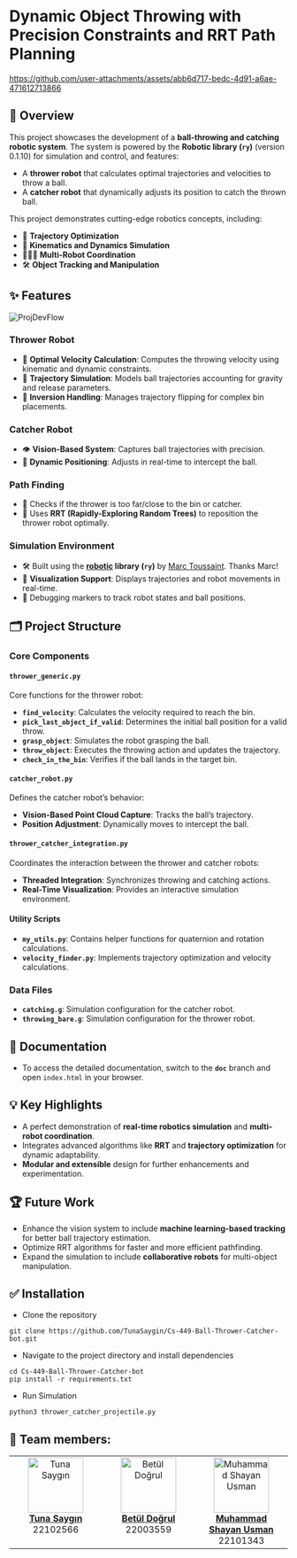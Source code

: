 # Dynamic Object Throwing with Precision Constraints and RRT Path Planning


https://github.com/user-attachments/assets/abb6d717-bedc-4d91-a6ae-471612713866


## 🚀 **Overview**
This project showcases the development of a **ball-throwing and catching robotic system**. The system is powered by the **Robotic library (`ry`)** (version 0.1.10) for simulation and control, and features:
- A **thrower robot** that calculates optimal trajectories and velocities to throw a ball.
- A **catcher robot** that dynamically adjusts its position to catch the thrown ball.

This project demonstrates cutting-edge robotics concepts, including:
- 🎯 **Trajectory Optimization**
- 🤖 **Kinematics and Dynamics Simulation**
- 🧑‍🤝‍🧑 **Multi-Robot Coordination**
- 🛠️ **Object Tracking and Manipulation**



## ✨ **Features**
![ProjDevFlow](https://github.com/user-attachments/assets/79e0f992-e24a-475f-b823-f2c77709e4ca)

### **Thrower Robot**
- 📐 **Optimal Velocity Calculation**: Computes the throwing velocity using kinematic and dynamic constraints.
- 🌌 **Trajectory Simulation**: Models ball trajectories accounting for gravity and release parameters.
- 🔄 **Inversion Handling**: Manages trajectory flipping for complex bin placements.

### **Catcher Robot**
- 👁️ **Vision-Based System**: Captures ball trajectories with precision.
- 🏃 **Dynamic Positioning**: Adjusts in real-time to intercept the ball.

### **Path Finding**
- 📏 Checks if the thrower is too far/close to the bin or catcher.
- 🌳 Uses **RRT (Rapidly-Exploring Random Trees)** to reposition the thrower robot optimally.

### **Simulation Environment**
- 🛠️ Built using the **[robotic](https://github.com/MarcToussaint/robotic/) library (`ry`)** by [Marc Toussaint](https://github.com/MarcToussaint). Thanks Marc!
- 🎥 **Visualization Support**: Displays trajectories and robot movements in real-time.
- 🛑 Debugging markers to track robot states and ball positions.



## 🗂️ **Project Structure**

### **Core Components**

#### `thrower_generic.py`
Core functions for the thrower robot:
- **`find_velocity`**: Calculates the velocity required to reach the bin.
- **`pick_last_object_if_valid`**: Determines the initial ball position for a valid throw.
- **`grasp_object`**: Simulates the robot grasping the ball.
- **`throw_object`**: Executes the throwing action and updates the trajectory.
- **`check_in_the_bin`**: Verifies if the ball lands in the target bin.

#### `catcher_robot.py`
Defines the catcher robot’s behavior:
- **Vision-Based Point Cloud Capture**: Tracks the ball’s trajectory.
- **Position Adjustment**: Dynamically moves to intercept the ball.

#### `thrower_catcher_integration.py`
Coordinates the interaction between the thrower and catcher robots:
- **Threaded Integration**: Synchronizes throwing and catching actions.
- **Real-Time Visualization**: Provides an interactive simulation environment.

#### **Utility Scripts**
- **`my_utils.py`**: Contains helper functions for quaternion and rotation calculations.
- **`velocity_finder.py`**: Implements trajectory optimization and velocity calculations.

### **Data Files**
- **`catching.g`**: Simulation configuration for the catcher robot.
- **`throwing_bare.g`**: Simulation configuration for the thrower robot.



## 📖 **Documentation**
- To access the detailed documentation, switch to the **`doc`** branch and open `index.html` in your browser.



## 💡 **Key Highlights**
- A perfect demonstration of **real-time robotics simulation** and **multi-robot coordination**.
- Integrates advanced algorithms like **RRT** and **trajectory optimization** for dynamic adaptability.
- **Modular and extensible** design for further enhancements and experimentation.



## 🏆 **Future Work**
- Enhance the vision system to include **machine learning-based tracking** for better ball trajectory estimation.
- Optimize RRT algorithms for faster and more efficient pathfinding.
- Expand the simulation to include **collaborative robots** for multi-object manipulation.


## ✅ **Installation** 
- Clone the repository
```
git clone https://github.com/TunaSaygin/Cs-449-Ball-Thrower-Catcher-bot.git
```
- Navigate to the project directory and install dependencies
```
cd Cs-449-Ball-Thrower-Catcher-bot
pip install -r requirements.txt
```

- Run Simulation
```
python3 thrower_catcher_projectile.py
```

## 👥 Team members:

<table align="center">
  <tbody>
    <tr>
      <td align="center" valign="top" width="20%"><a href="https://github.com/TunaSaygin"><img src="https://avatars.githubusercontent.com/u/91385993?v=4" width="100px;" alt="Tuna Saygın"/><br /><b>Tuna Saygın</b></a><br/>22102566</td>
      <td align="center" valign="top" width="20%"><a href="https://github.com/betuldogrul"><img src="https://avatars.githubusercontent.com/u/91432039?v=4" width="100px;" alt="Betül Doğrul"/><br /><b>Betül Doğrul</b></a><br/>22003559</td>
      <td align="center" valign="top" width="20%"><a href="https://github.com/SCORPIA2004"><img src="https://avatars.githubusercontent.com/u/62741526?v=4" width="100px;" alt="Muhammad Shayan Usman"/><br/><b>Muhammad Shayan Usman</b></a><br/>22101343</td>

  </tbody>
</table>
